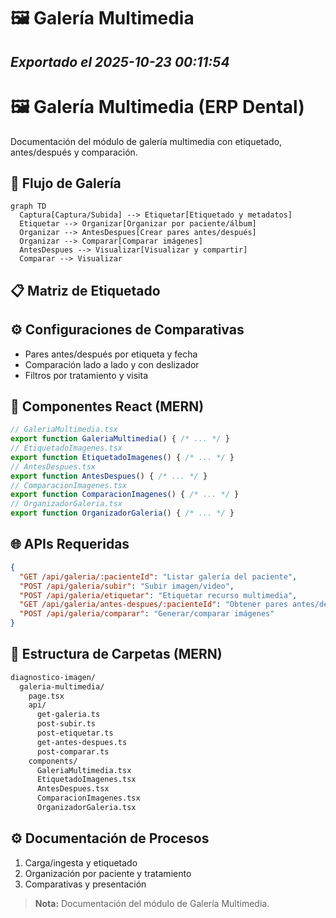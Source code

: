 # 🖼️ Galería Multimedia
*Exportado el 2025-10-23 00:11:54*
---

# 🖼️ Galería Multimedia (ERP Dental)

Documentación del módulo de galería multimedia con etiquetado, antes/después y comparación.

## 🔁 Flujo de Galería

```mermaid
graph TD
  Captura[Captura/Subida] --> Etiquetar[Etiquetado y metadatos]
  Etiquetar --> Organizar[Organizar por paciente/álbum]
  Organizar --> AntesDespues[Crear pares antes/después]
  Organizar --> Comparar[Comparar imágenes]
  AntesDespues --> Visualizar[Visualizar y compartir]
  Comparar --> Visualizar
```

## 📋 Matriz de Etiquetado

<!-- Bloque no procesado: table -->

## ⚙️ Configuraciones de Comparativas

- Pares antes/después por etiqueta y fecha
- Comparación lado a lado y con deslizador
- Filtros por tratamiento y visita
## 🧩 Componentes React (MERN)

```typescript
// GaleriaMultimedia.tsx
export function GaleriaMultimedia() { /* ... */ }
// EtiquetadoImagenes.tsx
export function EtiquetadoImagenes() { /* ... */ }
// AntesDespues.tsx
export function AntesDespues() { /* ... */ }
// ComparacionImagenes.tsx
export function ComparacionImagenes() { /* ... */ }
// OrganizadorGaleria.tsx
export function OrganizadorGaleria() { /* ... */ }
```

## 🌐 APIs Requeridas

```json
{
  "GET /api/galeria/:pacienteId": "Listar galería del paciente",
  "POST /api/galeria/subir": "Subir imagen/video",
  "POST /api/galeria/etiquetar": "Etiquetar recurso multimedia",
  "GET /api/galeria/antes-despues/:pacienteId": "Obtener pares antes/después",
  "POST /api/galeria/comparar": "Generar/comparar imágenes"
}
```

## 📁 Estructura de Carpetas (MERN)

```bash
diagnostico-imagen/
  galeria-multimedia/
    page.tsx
    api/
      get-galeria.ts
      post-subir.ts
      post-etiquetar.ts
      get-antes-despues.ts
      post-comparar.ts
    components/
      GaleriaMultimedia.tsx
      EtiquetadoImagenes.tsx
      AntesDespues.tsx
      ComparacionImagenes.tsx
      OrganizadorGaleria.tsx
```

## ⚙️ Documentación de Procesos

1. Carga/ingesta y etiquetado
1. Organización por paciente y tratamiento
1. Comparativas y presentación
> **Nota:** Documentación del módulo de Galería Multimedia.

